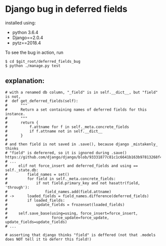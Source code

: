 

# Django bug in deferred fields


installed using:

* python 3.6.4
* Django==2.0.4
* pytz==2018.4


To see the bug in action, run

    $ cd $git_root/deferred_fields_bug
    $ python ./manage.py test


## explanation:

    # with a renamed db column, "_field" is in self.__dict__, but "field" is not,
    #  def get_deferred_fields(self):
    #      """
    #      Return a set containing names of deferred fields for this instance.
    #      """
    #      return {
    #          f.attname for f in self._meta.concrete_fields
    #          if f.attname not in self.__dict__
    #      }
    #
    # and then field is not saved in .save(), because django _mistakenly_ thinks
    # "field" is deferered, so it is ignored during .save() https://github.com/django/django/blob/93331877c81c1c6641b163b97813268f483ede4b/django/db/models/base.py#L712
    # ...
    #     elif not force_insert and deferred_fields and using == self._state.db:
    #         field_names = set()
    #         for field in self._meta.concrete_fields:
    #             if not field.primary_key and not hasattr(field, 'through'):
    #                 field_names.add(field.attname)
    # ->      loaded_fields = field_names.difference(deferred_fields)
    #         if loaded_fields:
    #             update_fields = frozenset(loaded_fields)
    #
    #     self.save_base(using=using, force_insert=force_insert,
    #                    force_update=force_update, update_fields=update_fields)
    # ...

    # asserting that django thinks "field" is deffered (not that .models does NOT tell it to deferr this field!)

